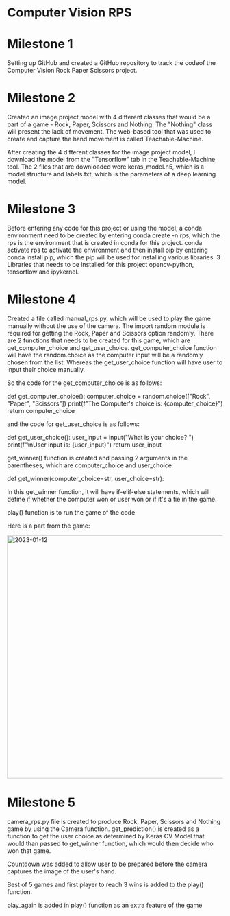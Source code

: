 # Computer Vision RPS
# Milestone 1
Setting up GitHub and created a GitHub repository to track the codeof the Computer Vision Rock Paper Scissors project.

# Milestone 2
Created an image project model with 4 different classes that would be a part of a game - Rock, Paper, Scissors and Nothing. The "Nothing" class will present the lack of movement. The web-based tool that was used to create and capture the hand movement is called Teachable-Machine.

After creating the 4 different classes for the image project model, I download the model from the "Tensorflow" tab in the Teachable-Machine tool. The 2 files that are downloaded were keras_model.h5, which is a model structure and labels.txt, which is the parameters of a deep learning model.

# Milestone 3
Before entering any code for this project or using the model, a conda environment need to be created by entering conda create -n rps, which the rps is the environment that is created in conda for this project. conda activate rps to activate the environment and then install pip by entering conda install pip, which the pip will be used for installing various libraries. 3 Libraries that needs to be installed for this project opencv-python, tensorflow and ipykernel.

# Milestone 4
Created a file called manual_rps.py, which will be used to play the game manually without the use of the camera. The import random module is required for getting the Rock, Paper and Scissors option randomly. There are 2 functions that needs to be created for this game, which are get_computer_choice and get_user_choice. get_computer_choice function will have the random.choice as the computer input will be a randomly chosen from the list. Whereas the get_user_choice function will have user to input their choice manually. 

So the code for the get_computer_choice is as follows:

def get_computer_choice():
    computer_choice = random.choice(["Rock", "Paper", "Scissors"])
    print(f"The Computer's choice is: {computer_choice}")
    return computer_choice
    
and the code for get_user_choice is as follows:

def get_user_choice():
    user_input = input("What is your choice? ")
    print(f"\nUser input is: {user_input}")
    return user_input
    
get_winner() function is created and passing 2 arguments in the parentheses, which are computer_choice and user_choice

def get_winner(computer_choice=str, user_choice=str):

In this get_winner function, it will have if-elif-else statements, which will define if whether the computer won or user won or if it's a tie in the game.

play() function is to run the game of the code

Here is a part from the game:

<img width="567" alt="2023-01-12" src="https://user-images.githubusercontent.com/119499198/212205014-526be933-7b8f-44d7-9c6c-39338772dda3.png">


# Milestone 5
camera_rps.py file is created to produce Rock, Paper, Scissors and Nothing game by using the Camera function. get_prediction() is created as a function to get the user choice as determined by Keras CV Model that would than passed to get_winner function, which would then decide who won that game.

Countdown was added to allow user to be prepared before the camera captures the image of the user's hand.

Best of 5 games and first player to reach 3 wins is added to the play() function.

play_again is added in play() function as an extra feature of the game
